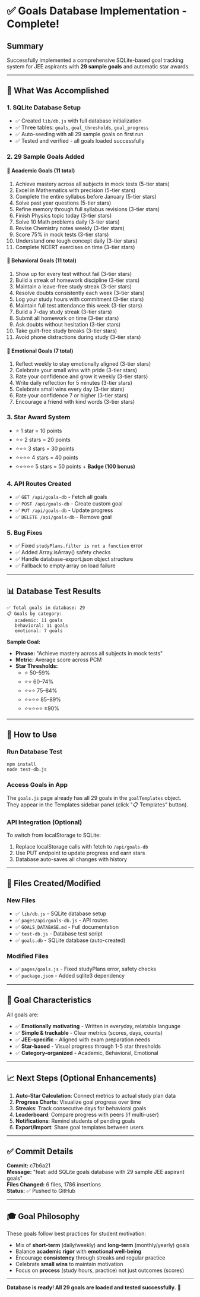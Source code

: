 # ✅ Goals Database Implementation - Complete!

## Summary

Successfully implemented a comprehensive SQLite-based goal tracking system for JEE aspirants with **29 sample goals** and automatic star awards.

---

## 🎯 What Was Accomplished

### 1. **SQLite Database Setup**
- ✅ Created `lib/db.js` with full database initialization
- ✅ Three tables: `goals`, `goal_thresholds`, `goal_progress`
- ✅ Auto-seeding with all 29 sample goals on first run
- ✅ Tested and verified - all goals loaded successfully

### 2. **29 Sample Goals Added**

#### 📘 Academic Goals (11 total)
1. Achieve mastery across all subjects in mock tests (5-tier stars)
2. Excel in Mathematics with precision (5-tier stars)
3. Complete the entire syllabus before January (5-tier stars)
4. Solve past year questions (5-tier stars)
5. Refine memory through full syllabus revisions (3-tier stars)
6. Finish Physics topic today (3-tier stars)
7. Solve 10 Math problems daily (3-tier stars)
8. Revise Chemistry notes weekly (3-tier stars)
9. Score 75% in mock tests (3-tier stars)
10. Understand one tough concept daily (3-tier stars)
11. Complete NCERT exercises on time (3-tier stars)

#### 🧠 Behavioral Goals (11 total)
1. Show up for every test without fail (3-tier stars)
2. Build a streak of homework discipline (3-tier stars)
3. Maintain a leave-free study streak (3-tier stars)
4. Resolve doubts consistently each week (3-tier stars)
5. Log your study hours with commitment (3-tier stars)
6. Maintain full test attendance this week (3-tier stars)
7. Build a 7-day study streak (3-tier stars)
8. Submit all homework on time (3-tier stars)
9. Ask doubts without hesitation (3-tier stars)
10. Take guilt-free study breaks (3-tier stars)
11. Avoid phone distractions during study (3-tier stars)

#### 💬 Emotional Goals (7 total)
1. Reflect weekly to stay emotionally aligned (3-tier stars)
2. Celebrate your small wins with pride (3-tier stars)
3. Rate your confidence and grow it weekly (3-tier stars)
4. Write daily reflection for 5 minutes (3-tier stars)
5. Celebrate small wins every day (3-tier stars)
6. Rate your confidence 7 or higher (3-tier stars)
7. Encourage a friend with kind words (3-tier stars)

### 3. **Star Award System**
- ⭐ 1 star = 10 points
- ⭐⭐ 2 stars = 20 points
- ⭐⭐⭐ 3 stars = 30 points
- ⭐⭐⭐⭐ 4 stars = 40 points
- ⭐⭐⭐⭐⭐ 5 stars = 50 points + **Badge (100 bonus)**

### 4. **API Routes Created**
- ✅ `GET /api/goals-db` - Fetch all goals
- ✅ `POST /api/goals-db` - Create custom goal
- ✅ `PUT /api/goals-db` - Update progress
- ✅ `DELETE /api/goals-db` - Remove goal

### 5. **Bug Fixes**
- ✅ Fixed `studyPlans.filter is not a function` error
- ✅ Added Array.isArray() safety checks
- ✅ Handle database-export.json object structure
- ✅ Fallback to empty array on load failure

---

## 📊 Database Test Results

```
✅ Total goals in database: 29
📋 Goals by category:
   academic: 11 goals
   behavioral: 11 goals
   emotional: 7 goals
```

**Sample Goal:**
- **Phrase:** "Achieve mastery across all subjects in mock tests"
- **Metric:** Average score across PCM
- **Star Thresholds:**
  - ⭐ 50–59%
  - ⭐⭐ 60–74%
  - ⭐⭐⭐ 75–84%
  - ⭐⭐⭐⭐ 85–89%
  - ⭐⭐⭐⭐⭐ ≥90%

---

## 🚀 How to Use

### Run Database Test
```bash
npm install
node test-db.js
```

### Access Goals in App
The `goals.js` page already has all 29 goals in the `goalTemplates` object. They appear in the Templates sidebar panel (click "📋 Templates" button).

### API Integration (Optional)
To switch from localStorage to SQLite:
1. Replace localStorage calls with fetch to `/api/goals-db`
2. Use PUT endpoint to update progress and earn stars
3. Database auto-saves all changes with history

---

## 📁 Files Created/Modified

### New Files
- ✅ `lib/db.js` - SQLite database setup
- ✅ `pages/api/goals-db.js` - API routes
- ✅ `GOALS_DATABASE.md` - Full documentation
- ✅ `test-db.js` - Database test script
- ✅ `goals.db` - SQLite database (auto-created)

### Modified Files
- ✅ `pages/goals.js` - Fixed studyPlans error, safety checks
- ✅ `package.json` - Added sqlite3 dependency

---

## 🎨 Goal Characteristics

All goals are:
- ✅ **Emotionally motivating** - Written in everyday, relatable language
- ✅ **Simple & trackable** - Clear metrics (scores, days, counts)
- ✅ **JEE-specific** - Aligned with exam preparation needs
- ✅ **Star-based** - Visual progress through 1-5 star thresholds
- ✅ **Category-organized** - Academic, Behavioral, Emotional

---

## 📈 Next Steps (Optional Enhancements)

1. **Auto-Star Calculation**: Connect metrics to actual study plan data
2. **Progress Charts**: Visualize goal progress over time
3. **Streaks**: Track consecutive days for behavioral goals
4. **Leaderboard**: Compare progress with peers (if multi-user)
5. **Notifications**: Remind students of pending goals
6. **Export/Import**: Share goal templates between users

---

## ✅ Commit Details

**Commit:** c7b6a21  
**Message:** "feat: add SQLite goals database with 29 sample JEE aspirant goals"  
**Files Changed:** 6 files, 1786 insertions  
**Status:** ✅ Pushed to GitHub

---

## 🎓 Goal Philosophy

These goals follow best practices for student motivation:
- Mix of **short-term** (daily/weekly) and **long-term** (monthly/yearly) goals
- Balance **academic rigor** with **emotional well-being**
- Encourage **consistency** through streaks and regular practice
- Celebrate **small wins** to maintain motivation
- Focus on **process** (study hours, practice) not just outcomes (scores)

---

**Database is ready! All 29 goals are loaded and tested successfully.** 🎉
